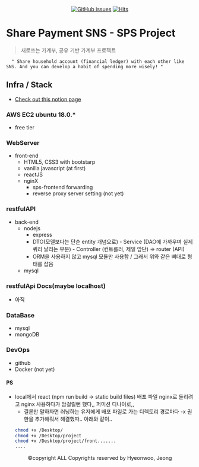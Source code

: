 <div align = "center">

[![GitHub issues](https://img.shields.io/github/issues/Nuung/NH-share-payment)](https://github.com/Nuung/NH-share-payment/issues) [![Hits](https://hits.seeyoufarm.com/api/count/incr/badge.svg?url=https%3A%2F%2Fgithub.com%2FNuung%2FNH-share-payment&count_bg=%2370C147&title_bg=%23555555&icon=apachespark.svg&icon_color=%23E7E7E7&title=Hits&edge_flat=false)](https://hits.seeyoufarm.com)

</div>


# Share Payment SNS - SPS Project
> 새로쓰는 가계부, 공유 기반 가계부 프로젝트
```
  " Share household account (financial ledger) with each other like SNS. And you can develop a habit of spending more wisely! "  
```

## Infra / Stack
- [Check out this notion page](https://www.notion.so/486bc73e507945d893aed40e05313893)


### AWS EC2 ubuntu 18.0.*
- free tier

### WebServer

- front-end
	- HTML5, CSS3 with bootstarp
	- vanilla javascript (at first)
	- reactJS
	- nginX
		- sps-frontend forwarding
		- reverse proxy server setting (not yet)

### restfulAPI 
- back-end
	- nodejs 
		- express
		- DTO(모델보다는 단순 entity 개념으로) - Service (DAO에 가까우며 실제 쿼리 날리는 부분) - Controller (컨트롤러, 제일 앞단) => router (API)
		- ORM을 사용하지 않고 mysql 모듈만 사용함 / 그래서 위와 같은 뼈대로 형태를 잡음 
	- mysql

### restfulApi Docs(maybe localhost)
- 아직

### DataBase
- mysql
- mongoDB 

### DevOps
- github
- Docker (not yet)


#### PS
- local에서 react (npm run build -> static build files) 배포 파일 nginx로 돌리려고 nginx 사용하다가 암걸릴뻔 했다,, 퍼미션 디나이로,, 
	- 결론만 말하자면 러닝하는 유저에게 배포 파일로 가는 디렉토리 경로마다 -x 권한을 추가해줘서 해결했따.. 아래와 같이..
	```bash
	chmod +x /Desktop/
	chmod +x /Desktop/project
	chmod +x /Desktop/project/front.......
	....
	```

<p align="center">©copyright ALL Copyrights reserved by Hyeonwoo, Jeong</p>